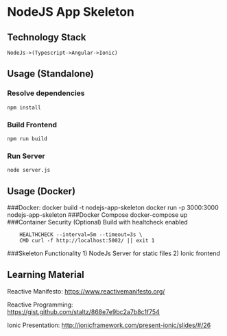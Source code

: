 # NodeJS App Skeleton

## Technology Stack
	NodeJs->(Typescript->Angular->Ionic)

## Usage (Standalone)
### Resolve dependencies
	npm install
### Build Frontend
	npm run build
### Run Server
	node server.js

## Usage (Docker)
###Docker:
	docker build -t nodejs-app-skeleton
	docker run -p 3000:3000 nodejs-app-skeleton
###Docker Compose
	docker-compose up
###Container Security (Optional)
        Build with healtcheck enabled

        HEALTHCHECK --interval=5m --timeout=3s \
        CMD curl -f http://localhost:5002/ || exit 1

###Skeleton Functionality
        1) NodeJs Server for static files
        2) Ionic frontend

## Learning Material

Reactive Manifesto: https://www.reactivemanifesto.org/

Reactive Programming: https://gist.github.com/staltz/868e7e9bc2a7b8c1f754

Ionic Presentation: http://ionicframework.com/present-ionic/slides/#/26


